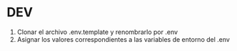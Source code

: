 
# DEV

1. Clonar el archivo .env.template y renombrarlo por .env
2. Asignar los valores correspondientes a las variables de entorno del .env